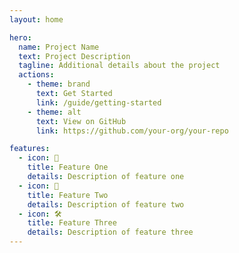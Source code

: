 ```yaml
---
layout: home

hero:
  name: Project Name
  text: Project Description
  tagline: Additional details about the project
  actions:
    - theme: brand
      text: Get Started
      link: /guide/getting-started
    - theme: alt
      text: View on GitHub
      link: https://github.com/your-org/your-repo

features:
  - icon: 📝
    title: Feature One
    details: Description of feature one
  - icon: 🚀
    title: Feature Two
    details: Description of feature two
  - icon: 🛠️
    title: Feature Three
    details: Description of feature three
---
```

